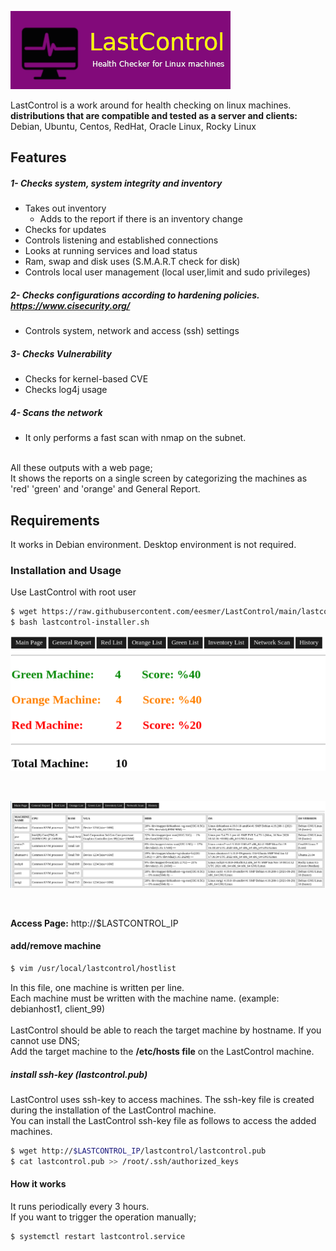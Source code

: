 ![alt text](screenshot/lastcontrol_logo.png "LastControl")
<br>

LastControl is a work around for health checking on linux machines. <br>
**distributions that are compatible and tested as a server and clients:** <br>
Debian, Ubuntu, Centos, RedHat, Oracle Linux, Rocky Linux

## Features
##### 1- Checks system, system integrity and inventory
- Takes out inventory
  - Adds to the report if there is an inventory change
- Checks for updates
- Controls listening and established connections
- Looks at running services and load status
- Ram, swap and disk uses (S.M.A.R.T check for disk)
- Controls local user management (local user,limit and sudo privileges)
##### 2- Checks configurations according to hardening policies. https://www.cisecurity.org/
- Controls system, network and access (ssh) settings
##### 3- Checks Vulnerability
- Checks for kernel-based CVE
- Checks log4j usage
##### 4- Scans the network
- It only performs a fast scan with nmap on the subnet.
<br>
All these outputs with a web page;<br>
It shows the reports on a single screen by categorizing the machines as 'red' 'green' and 'orange' and General Report.

## Requirements
It works in Debian environment. Desktop environment is not required.

### Installation and Usage
Use LastControl with root user
```sh
$ wget https://raw.githubusercontent.com/eesmer/LastControl/main/lastcontrol-installer.sh
$ bash lastcontrol-installer.sh
```
![alt text](screenshot/LastControl_MainPage.png "LastControl Main Page")

<br>

![alt text](screenshot/LastControl_inventory.png "LastControl Inventory Page")

<br>

**Access Page:** http://$LASTCONTROL_IP

#### add/remove machine
```sh
$ vim /usr/local/lastcontrol/hostlist
```
In this file, one machine is written per line.<br>
Each machine must be written with the machine name.
(example: debianhost1, client_99) <br>
<br>
LastControl should be able to reach the target machine by hostname.
If you cannot use DNS;<br>
Add the target machine to the **/etc/hosts file** on the LastControl machine.

##### install ssh-key (lastcontrol.pub)
LastControl uses ssh-key to access machines. The ssh-key file is created during the installation of the LastControl machine.<br>
You can install the LastControl ssh-key file as follows to access the added machines.
```sh
$ wget http://$LASTCONTROL_IP/lastcontrol/lastcontrol.pub
$ cat lastcontrol.pub >> /root/.ssh/authorized_keys
```

#### How it works
It runs periodically every 3 hours.<br>
If you want to trigger the operation manually;<br>
```sh
$ systemctl restart lastcontrol.service
```
